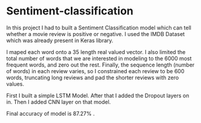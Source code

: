 # Sentiment-classification

In this project I had to built a Sentiment Classification model which can tell whether a movie review is positive or negative. I used the IMDB Dataset which was already present in Keras library.

I maped each word onto a 35 length real valued vector. I also limited the total number of words that we are interested in modeling to the 6000 most frequent words, and zero out the rest. Finally, the sequence length (number of words) in each review varies, so I constrained each review to be 600 words, truncating long reviews and pad the shorter reviews with zero values.

First I built a simple LSTM Model. After that I added the Dropout layers on in. Then I added CNN layer on that model.

Final accuracy of model is 87.27% .
